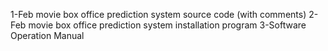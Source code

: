 1-Feb movie box office prediction system source code (with comments)
2-Feb movie box office prediction system installation program
3-Software Operation Manual
